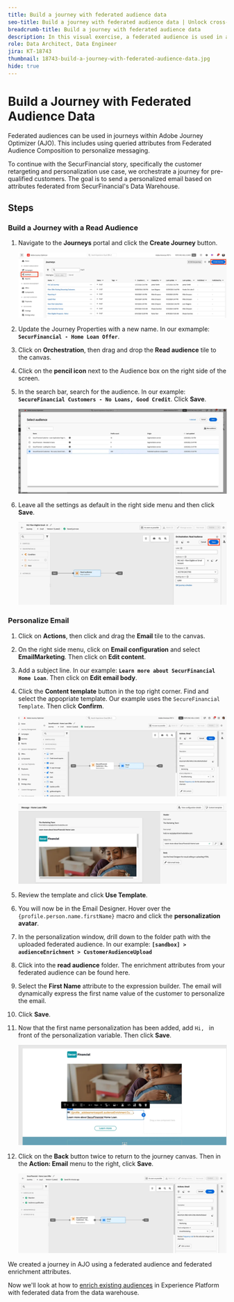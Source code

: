 ```yaml
---
title: Build a journey with federated audience data
seo-title: Build a journey with federated audience data | Unlock cross-channel insights with Federated Audience Composition
breadcrumb-title: Build a journey with federated audience data
description: In this visual exercise, a federated audience is used in a Journey Optimizer journey.
role: Data Architect, Data Engineer
jira: KT-18743
thumbnail: 18743-build-a-journey-with-federated-audience-data.jpg
hide: true
---
```


# Build a Journey with Federated Audience Data

Federated audiences can be used in journeys within Adobe Journey Optimizer (AJO). This includes using queried attributes from Federated Audience Composition to personalize messaging. 

To continue with the SecurFinancial story, specifically the customer retargeting and personalization use case, we orchestrate a journey for pre-qualified customers. The goal is to send a personalized email based on attributes federated from SecurFinancial's Data Warehouse.

## Steps

### Build a Journey with a Read Audience

1. Navigate to the **Journeys** portal and click the **Create Journey** button.

    ![create-a-journey](assets/create-journey.png)

2. Update the Journey Properties with a new name. In our exmample: **`SecurFinancial - Home Loan Offer`**.

3. Click on **Orchestration**, then drag and drop the **Read audience** tile to the canvas.

4. Click on the **pencil icon** next to the Audience box on the right side of the screen.

5. In the search bar, search for the audience. In our example: **`SecureFinancial Customers - No Loans, Good Credit`**. Click **Save**.

    ![create-a-journey](assets/select-audience.png)

6. Leave all the settings as default in the right side menu and then click **Save**.

    ![save-audience-settings](assets/save-audience-settings.png)

### Personalize Email

1. Click on **Actions**, then click and drag the **Email** tile to the canvas.

2. On the right side menu, click on **Email configuration** and select **EmailMarketing**. Then click on **Edit content**.

3. Add a subject line. In our example: **`Learn more about SecurFinancial Home Loan`**. Then click on **Edit email body**.

4. Click the **Content template** button in the top right corner. Find and select the appopriate template. Our example uses the `SecureFinancial Template`. Then click **Confirm**.

    ![journey-email-config](assets/journey-email-config.png)

    ![journey-email-confirm](assets/journey-email-confirm.png)

5. Review the template and click **Use Template**.

6. You will now be in the Email Designer. Hover over the `{profile.person.name.firstName}` macro and click the **personalization avatar**.

7. In the personalization window, drill down to the folder path with the uploaded federated audience. In our example: **`[sandbox] > audienceEnrichment > CustomerAudienceUpload`**

8. Click into the **read audience** folder. The enrichment attributes from your federated audience can be found here.

9. Select the **First Name** attribute to the expression builder. The email will dynamically express the first name value of the customer to personalize the email.

10. Click **Save**.

11. Now that the first name personalization has been added, add `Hi, ` in front of the personalization variable. Then click **Save**.

    ![journey-email-save](assets/journey-email-save.png)

12. Click on the **Back** button twice to return to the journey canvas. Then in the **Action: Email** menu to the right, click **Save**.

    ![save-final-journey](assets/save-final-journey.png)    

We created a journey in AJO using a federated audience and federated enrichment attributes. 

Now we'll look at how to [enrich existing audiences](federated-audience-composition.md) in Experience Platform with federated data from the data warehouse.
